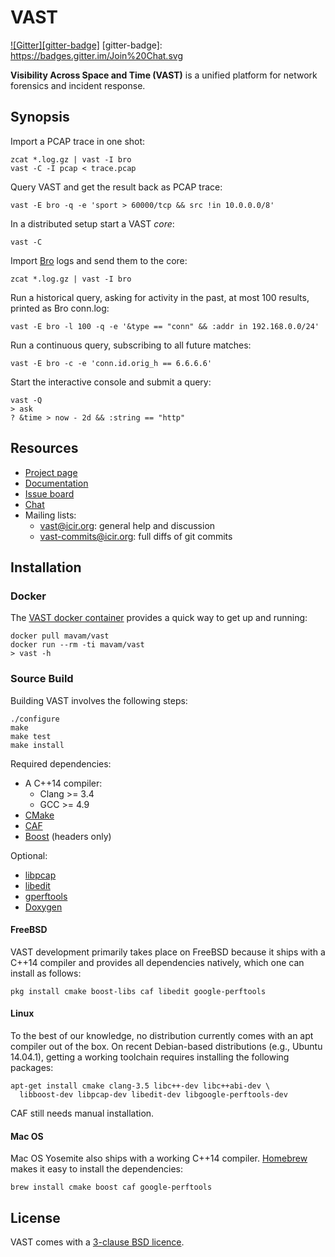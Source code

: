 # VAST

[![Gitter][gitter-badge]](https://gitter.im/mavam/vast)
[gitter-badge]: https://badges.gitter.im/Join%20Chat.svg

**Visibility Across Space and Time (VAST)** is a unified platform for network
forensics and incident response.

## Synopsis

Import a PCAP trace in one shot:

    zcat *.log.gz | vast -I bro
    vast -C -I pcap < trace.pcap

Query VAST and get the result back as PCAP trace:

    vast -E bro -q -e 'sport > 60000/tcp && src !in 10.0.0.0/8'

In a distributed setup start a VAST *core*:

    vast -C

Import [Bro](http://www.bro.org) logs and send them to the core:

    zcat *.log.gz | vast -I bro

Run a historical query, asking for activity in the past, at most 100 results,
printed as Bro conn.log:

    vast -E bro -l 100 -q -e '&type == "conn" && :addr in 192.168.0.0/24'

Run a continuous query, subscribing to all future matches:

    vast -E bro -c -e 'conn.id.orig_h == 6.6.6.6'

Start the interactive console and submit a query:

    vast -Q
    > ask
    ? &time > now - 2d && :string == "http"

## Resources

- [Project page](http://www.icir.org/vast)
- [Documentation](https://github.com/mavam/vast/wiki)
- [Issue board](https://waffle.io/mavam/vast)
- [Chat](https://gitter.im/mavam/vast)
- Mailing lists:
    - [vast@icir.org][vast]: general help and discussion
    - [vast-commits@icir.org][vast-commits]: full diffs of git commits

[vast]: http://mailman.icsi.berkeley.edu/mailman/listinfo/vast
[vast-commits]: http://mailman.icsi.berkeley.edu/mailman/listinfo/vast-commits

## Installation

### Docker

The [VAST docker container](https://registry.hub.docker.com/u/mavam/vast/)
provides a quick way to get up and running:

    docker pull mavam/vast
    docker run --rm -ti mavam/vast
    > vast -h

### Source Build

Building VAST involves the following steps:

    ./configure
    make
    make test
    make install

Required dependencies:

- A C++14 compiler:
  - Clang >= 3.4
  - GCC >= 4.9
- [CMake](http://www.cmake.org)
- [CAF](https://github.com/actor-framework/actor-framework)
- [Boost](http://www.boost.org) (headers only)

Optional:

- [libpcap](http://www.tcpdump.org)
- [libedit](http://thrysoee.dk/editline)
- [gperftools](http://code.google.com/p/google-perftools)
- [Doxygen](http://www.doxygen.org)

#### FreeBSD

VAST development primarily takes place on FreeBSD because it ships with a C++14
compiler and provides all dependencies natively, which one can install as
follows:

    pkg install cmake boost-libs caf libedit google-perftools

#### Linux

To the best of our knowledge, no distribution currently comes with an apt
compiler out of the box. On recent Debian-based distributions (e.g., Ubuntu
14.04.1), getting a working toolchain requires installing the following
packages:

    apt-get install cmake clang-3.5 libc++-dev libc++abi-dev \
      libboost-dev libpcap-dev libedit-dev libgoogle-perftools-dev

CAF still needs manual installation.

#### Mac OS

Mac OS Yosemite also ships with a working C++14 compiler.
[Homebrew](http://brew.sh) makes it easy to install the dependencies:

    brew install cmake boost caf google-perftools

## License

VAST comes with a [3-clause BSD
licence](https://raw.github.com/mavam/vast/master/COPYING).
